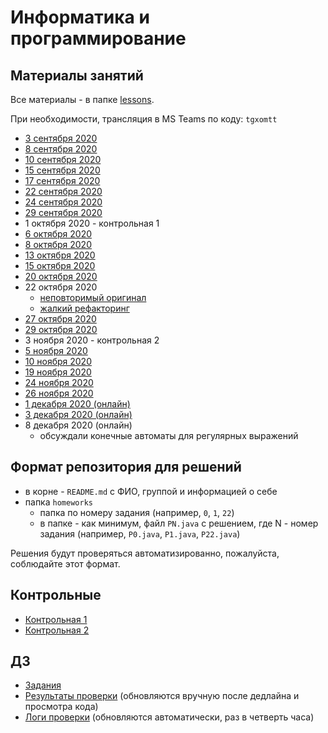 # Информатика и программирование

## Материалы занятий

Все материалы - в папке [lessons](lessons/). 

При необходимости, трансляция в MS Teams по коду: `tgxomtt`

- [3 сентября 2020](lessons/lesson0.md)
- [8 сентября 2020](lessons/lesson1.md)
- [10 сентября 2020](lessons/2/L2.java)
- [15 сентября 2020](lessons/3/L3.java)
- [17 сентября 2020](lessons/4/L4.java)
- [22 сентября 2020](lessons/5/L5.java)
- [24 сентября 2020](lessons/6/L6.java)
- [29 сентября 2020](lessons/7/L7.java)
- 1 октября 2020 - контрольная 1
- [6 октября 2020](lessons/8/L8.java)
- [8 октября 2020](lessons/9/L9.java)
- [13 октября 2020](lessons/10/L10.java)
- [15 октября 2020](lessons/11/L11.java)
- [20 октября 2020](lessons/12/L12.java)
- 22 октября 2020
  + [неповторимый оригинал](https://github.com/gltronred/itis-info-2020-21/blob/c49d20c04f24c48b46e83191521ebf0732cfb536/lessons/13/Main.java)
  + [жалкий рефакторинг](lessons/13/Main.java)
- [27 октября 2020](lessons/14/L14.java)
- [29 октября 2020](lessons/15/L15.java)
- 3 ноября 2020 - контрольная 2
- [5 ноября 2020](lessons/16/L16.java)
- [10 ноября 2020](lessons/17/L17.java)
- [19 ноября 2020](lessons/18/L18.java)
- [24 ноября 2020](lessons/19/L19.java)
- [26 ноября 2020](lessons/20/L20.java)
- [1 декабря 2020 (онлайн)](lessons/21/L21.java)
- [3 декабря 2020 (онлайн)](lessons/22/L22.java)
- 8 декабря 2020 (онлайн) 
  + обсуждали конечные автоматы для регулярных выражений

## Формат репозитория для решений

+ в корне - `README.md` с ФИО, группой 
  и информацией о себе
+ папка `homeworks`
  - папка по номеру задания (например, 
  `0`, `1`, `22`)
  - в папке - как минимум, файл `PN.java`
    с решением, где N - номер задания 
    (например, `P0.java`, `P1.java`, 
    `P22.java`)

Решения будут проверяться автоматизированно,
пожалуйста, соблюдайте этот формат.

## Контрольные

- [Контрольная 1](cw1/README.md)
- [Контрольная 2](cw2/README.md)

## ДЗ

- [Задания](problems.md)
- [Результаты проверки](https://docs.google.com/spreadsheets/d/14SiAj-dGa9dukhVoTJdNDuIuMIGym7aejI0vQ01DuhE/edit#gid=0) (обновляются вручную после дедлайна и просмотра кода)
- [Логи проверки](reports/README.md) (обновляются автоматически, раз в четверть часа)
